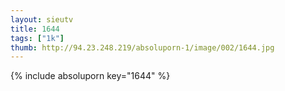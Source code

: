 ```yaml
--- 
layout: sieutv
title: 1644
tags: ["1k"]
thumb: http://94.23.248.219/absoluporn-1/image/002/1644.jpg
---
```

{% include absoluporn key="1644" %} 
